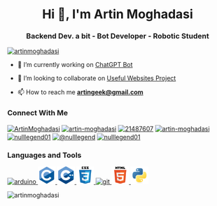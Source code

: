 <h1 align="center">Hi 👋, I'm Artin Moghadasi</h1>
<h3 align="center">Backend Dev. a bit - Bot Developer - Robotic Student</h3>

<p align="left"> <a href="https://github.com/ryo-ma/github-profile-trophy"><img src="https://github-profile-trophy.vercel.app/?username=artinmoghadasi" alt="artinmoghadasi" /></a> </p>

- 🔭 I’m currently working on [ChatGPT Bot](https://github.com/ArtinMohadasi/ChatGPTBot)

- 👯 I’m looking to collaborate on [Useful Websites Project](https://github.com/ArtinMohadasi/useful-websites)

- 📫 How to reach me **artingeek@gmail.com**

<!--### Blogs posts -->
<!-- BLOG-POST-LIST:START -->
<!-- BLOG-POST-LIST:END -->

<h3 align="left">Connect With Me</h3>
<p align="left">
<a href="https://twitter.com/ArtinMoghadasi" target="blank"><img align="center" src="https://raw.githubusercontent.com/rahuldkjain/github-profile-readme-generator/master/src/images/icons/Social/twitter.svg" alt="ArtinMoghadasi" height="30" width="40" /></a>
<a href="https://linkedin.com/in/artin-moghadasi-8aa5a2262" target="blank"><img align="center" src="https://raw.githubusercontent.com/rahuldkjain/github-profile-readme-generator/master/src/images/icons/Social/linked-in-alt.svg" alt="artin-moghadasi" height="30" width="40" /></a>
<a href="https://stackoverflow.com/users/21487607" target="blank"><img align="center" src="https://raw.githubusercontent.com/rahuldkjain/github-profile-readme-generator/master/src/images/icons/Social/stack-overflow.svg" alt="21487607" height="30" width="40" /></a>
<a href="https://facebook.com/profile.php?id=100087873744197" target="blank"><img align="center" src="https://raw.githubusercontent.com/rahuldkjain/github-profile-readme-generator/master/src/images/icons/Social/facebook.svg" alt="artin-moghadasi" height="30" width="40" /></a>
<a href="https://instagram.com/nulllegend01" target="blank"><img align="center" src="https://raw.githubusercontent.com/rahuldkjain/github-profile-readme-generator/master/src/images/icons/Social/instagram.svg" alt="nulllegend01" height="30" width="40" /></a>
<a href="https://medium.com/@nulllegend" target="blank"><img align="center" src="https://raw.githubusercontent.com/rahuldkjain/github-profile-readme-generator/master/src/images/icons/Social/medium.svg" alt="@nulllegend" height="30" width="40" /></a>
<a href="https://www.youtube.com/c/nulllegend01" target="blank"><img align="center" src="https://raw.githubusercontent.com/rahuldkjain/github-profile-readme-generator/master/src/images/icons/Social/youtube.svg" alt="nulllegend01" height="30" width="40" /></a>
</p>

<h3 align="left">Languages and Tools</h3>
<p align="left"> <a href="https://www.arduino.cc/" target="_blank" rel="noreferrer"> <img src="https://cdn.worldvectorlogo.com/logos/arduino-1.svg" alt="arduino" width="40" height="40"/> </a> <a href="https://www.cprogramming.com/" target="_blank" rel="noreferrer"> <img src="https://raw.githubusercontent.com/devicons/devicon/master/icons/c/c-original.svg" alt="c" width="40" height="40"/> </a> <a href="https://www.w3schools.com/cpp/" target="_blank" rel="noreferrer"> <img src="https://raw.githubusercontent.com/devicons/devicon/master/icons/cplusplus/cplusplus-original.svg" alt="cplusplus" width="40" height="40"/> </a> <a href="https://www.w3schools.com/css/" target="_blank" rel="noreferrer"> <img src="https://raw.githubusercontent.com/devicons/devicon/master/icons/css3/css3-original-wordmark.svg" alt="css3" width="40" height="40"/> </a> <a href="https://git-scm.com/" target="_blank" rel="noreferrer"> <img src="https://www.vectorlogo.zone/logos/git-scm/git-scm-icon.svg" alt="git" width="40" height="40"/> </a> <a href="https://www.w3.org/html/" target="_blank" rel="noreferrer"> <img src="https://raw.githubusercontent.com/devicons/devicon/master/icons/html5/html5-original-wordmark.svg" alt="html5" width="40" height="40"/> </a> <a href="https://www.python.org" target="_blank" rel="noreferrer"> <img src="https://raw.githubusercontent.com/devicons/devicon/master/icons/python/python-original.svg" alt="python" width="40" height="40"/> </a> </p>

<p><img align="left" src="https://github-readme-stats.vercel.app/api/top-langs?username=artinmoghadasi&show_icons=true&locale=en&layout=compact" alt="artinmoghadasi" /></p>

<!--<p>&nbsp;<img align="center" src="https://github-readme-stats.vercel.app/api?username=artinmoghadasi&show_icons=true&locale=en" alt="artinmoghadasi" /></br></p>

<p><img align="center" src="https://github-readme-streak-stats.herokuapp.com/?user=artinmoghadasi&" alt="artinmoghadasi" /></p>
-->
